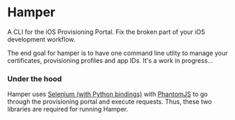 Hamper
====
A CLI for the iOS Provisioning Portal. Fix the broken part of your iOS development workflow.

The end goal for hamper is to have one command line utlity to manage your certificates, provisioning profiles and app IDs. It's a work in progress...

### Under the hood
Hamper uses [Selenium (with Python bindings)](http://selenium-python.readthedocs.org/installation.html) with [PhantomJS](http://phantomjs.org/) to go through the provisioning portal and execute requests. Thus, these two libraries are required for running Hamper.